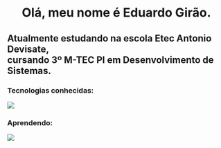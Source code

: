 

<h1 align="center">Olá, meu nome é Eduardo Girão.</h1>
<h2> Atualmente estudando na escola Etec Antonio Devisate,</br>cursando 3º M-TEC PI em Desenvolvimento de Sistemas.</h2>
<div align="center"></div>


<div>
  <h3>Tecnologias conhecidas:</h3>
  <a href="https://skillicons.dev">
    <img src="https://skillicons.dev/icons?i=html,css,javascript,php,mysql" />
  </a>
  <h3>Aprendendo:</h3>
  <a href="https://skillicons.dev">
    <img src="https://skillicons.dev/icons?i=godot,lua,vuejs" />
  </a>
</div>
